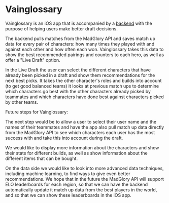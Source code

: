 # Vainglossary

Vainglossary is an iOS app that is accompanied by a [backend](https://github.com/FrozenFireStudios/GloryBackend) with the purpose of helping users make better draft decisions.

The backend pulls matches from the MadGlory API and saves match up data for every pair of characters: how many times they played with and against each other and how often each won.  Vainglossary takes this data to show the best recommended pairings and counters to each hero, as well as offer a "Live Draft" option.

In the Live Draft the user can select the different characters that have already been picked in a draft and show them recommendations for the next best picks.  It takes the other character's roles and builds into account (to get good balanced teams) it looks at previous match ups to determine which characters go best with the other characters already picked by teammates and which characters have done best against characters picked by other teams.

Future steps for Vainglossary:

The next step would be to allow a user to select their user name and the names of their teammates and have the app also pull match up data directly from the MadGlory API to see which characters each user has the most success with and take this into account during the draft.

We would like to display more information about the characters and show their stats for different builds, as well as show information about the different items that can be bought.

On the data side we would like to look into more advanced data techniques, including machine learning, to find ways to give even better recommendations.  We hope that in the future the MadGlory API will support ELO leaderboards for each region, so that we can have the backend automatically update it match up data from the best players in the world, and so that we can show these leaderboards in the iOS app.
